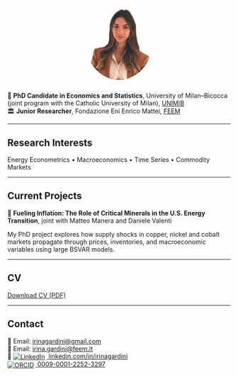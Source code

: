 
<p align="center">
  <img src="profile.png" style="width:150px;border-radius:50%;margin-bottom:10px">
</p>


📘 **PhD Candidate in Economics and Statistics**, University of Milan–Bicocca (joint program with the Catholic University of Milan), [UNIMIB](https://www.unimib.it/irina-gardini)  
🏛️ **Junior Researcher**, Fondazione Eni Enrico Mattei, [FEEM](https://www.feem.it/chi-siamo/persone/gardini-irina/)

---

## Research Interests
Energy Econometrics • Macroeconomics • Time Series • Commodity Markets  

---

## Current Projects
📄 **Fueling Inflation: The Role of Critical Minerals in the U.S. Energy Transition**, joint with Matteo Manera and Daniele Valenti

  My PhD project explores how supply shocks in copper, nickel and cobalt markets propagate through prices, inventories, and    macroeconomic variables using large BSVAR models.

---

## CV
[Download CV (PDF)](CV_Irina_Gardini.pdf)

---

## Contact  
📧 Email: irinagardini@gmail.com<br>
📧 Email: irina.gardini@feem.it<br>
🔗 <a href="https://www.linkedin.com/in/irinagardini" target="_blank">
  <img src="https://upload.wikimedia.org/wikipedia/commons/c/ca/LinkedIn_logo_initials.png" 
       alt="LinkedIn" width="16" style="vertical-align:middle; margin-right:4px;">
  linkedin.com/in/irinagardini
</a><br>
<a href="https://orcid.org/0009-0001-2252-3297" target="_blank">
  <img src="https://upload.wikimedia.org/wikipedia/commons/0/06/ORCID_iD.svg" 
       alt="ORCID" width="18" style="vertical-align:middle; margin-right:4px;">
  0009-0001-2252-3297
</a>

